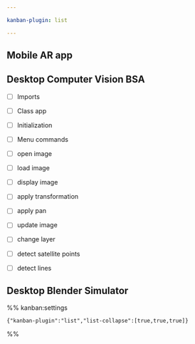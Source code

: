 ```yaml
---

kanban-plugin: list

---
```


## Mobile AR app



## Desktop Computer Vision BSA

- [ ] Imports
- [ ] Class app
- [ ] Initialization
- [ ] Menu commands
- [ ] open image
- [ ] load image
- [ ] display image
- [ ] apply transformation
- [ ] apply pan
- [ ] update image
- [ ] change layer
- [ ] detect satellite points
- [ ] detect lines


## Desktop Blender Simulator





%% kanban:settings
```
{"kanban-plugin":"list","list-collapse":[true,true,true]}
```
%%